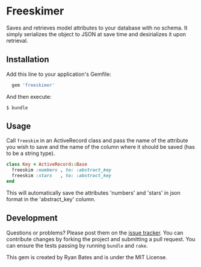 # Freeskimer

Saves and retrieves model attributes to your database with no schema. It simply serializes the object to JSON at save time and desirializes it upon retrieval.

## Installation

Add this line to your application's Gemfile:

```ruby
  gem 'freeskimer'
```

And then execute:

    $ bundle

## Usage

Call `freeskim` in an ActiveRecord class and pass the name of the attribute you wish to save and the name of the column where it should be saved (has to be a string type).

```ruby
class Key < ActiveRecord::Base
  freeskim :numbers , to: :abstract_key
  freeskim :stars   , to: :abstract_key
end
```

This will automatically save the attributes 'numbers' and 'stars' in json format in the 'abstract_key' column.

## Development

Questions or problems? Please post them on the [issue tracker](https://github.com/nata79/freeskimer/issues). You can contribute changes by forking the project and submitting a pull request. You can ensure the tests passing by running `bundle` and `rake`.

This gem is created by Ryan Bates and is under the MIT License.

